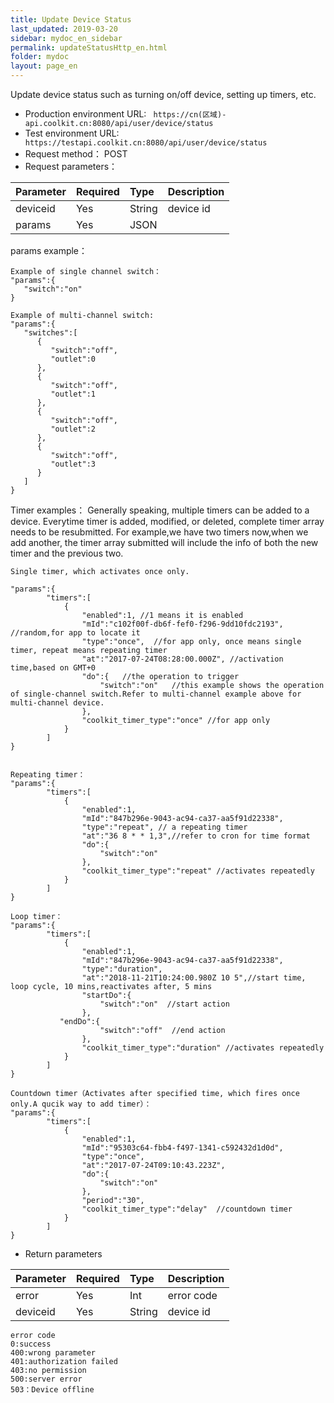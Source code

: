 ```yaml
---
title: Update Device Status
last_updated: 2019-03-20
sidebar: mydoc_en_sidebar
permalink: updateStatusHttp_en.html
folder: mydoc
layout: page_en
---
```



Update device status such as turning on/off device, setting up timers, etc.
- Production environment URL: ``` https://cn(区域)-api.coolkit.cn:8080/api/user/device/status``` 
- Test environment URL: ``` https://testapi.coolkit.cn:8080/api/user/device/status``` 
- Request method： POST
- Request parameters：

|Parameter|Required|Type|Description|
|:----    |:---|:----- |-----   |
|deviceid |Yes  |String |device id   |
|params |Yes  |JSON |     |

params example：

```
Example of single channel switch：
"params":{
   "switch":"on"
}
	 
Example of multi-channel switch:
"params":{
   "switches":[
      {
         "switch":"off",
         "outlet":0
      },
      {
         "switch":"off",
         "outlet":1
      },
      {
         "switch":"off",
         "outlet":2
      },
      {
         "switch":"off",
         "outlet":3
      }
   ]
}
```

Timer examples：
Generally speaking, multiple timers can be added to a device. Everytime timer is added, modified, or deleted, complete timer array needs to be resubmitted. For example,we have two timers now,when we add another, the timer array submitted will include the info of both the new timer and the previous two.

```
Single timer, which activates once only.

"params":{
        "timers":[
            {
                "enabled":1, //1 means it is enabled
                "mId":"c102f00f-db6f-fef0-f296-9dd10fdc2193", //random,for app to locate it
                "type":"once",  //for app only, once means single timer, repeat means repeating timer
                "at":"2017-07-24T08:28:00.000Z", //activation time,based on GMT+0
                "do":{   //the operation to trigger
                    "switch":"on"   //this example shows the operation of single-channel switch.Refer to multi-channel example above for multi-channel device.
                },
                "coolkit_timer_type":"once" //for app only
            }
        ]
}


Repeating timer：
"params":{
        "timers":[
            {
                "enabled":1,
                "mId":"847b296e-9043-ac94-ca37-aa5f91d22338",
                "type":"repeat", // a repeating timer
                "at":"36 8 * * 1,3",//refer to cron for time format
                "do":{
                    "switch":"on"
                },
                "coolkit_timer_type":"repeat" //activates repeatedly
            }
        ]
}

Loop timer：
"params":{
        "timers":[
            {
                "enabled":1,
                "mId":"847b296e-9043-ac94-ca37-aa5f91d22338",
                "type":"duration", 
                "at":"2018-11-21T10:24:00.980Z 10 5",//start time, loop cycle, 10 mins,reactivates after, 5 mins
                "startDo":{
                    "switch":"on"  //start action
                },
           "endDo":{
                    "switch":"off"  //end action
                },
                "coolkit_timer_type":"duration" //activates repeatedly
            }
        ]
}

Countdown timer（Activates after specified time, which fires once only.A qucik way to add timer）：
"params":{
        "timers":[
            {
                "enabled":1,
                "mId":"95303c64-fbb4-f497-1341-c592432d1d0d",
                "type":"once",
                "at":"2017-07-24T09:10:43.223Z",
                "do":{
                    "switch":"on"
                },
                "period":"30",
                "coolkit_timer_type":"delay"  //countdown timer
            }
        ]
}
```

- Return parameters

|Parameter|Required|Type|Description|
|:----    |:---|:----- |-----   |
|error |Yes  |Int |error code   |
|deviceid |Yes  |String | device id    |

```
error code
0:success
400:wrong parameter
401:authorization failed
403:no permission
500:server error
503：Device offline
```


